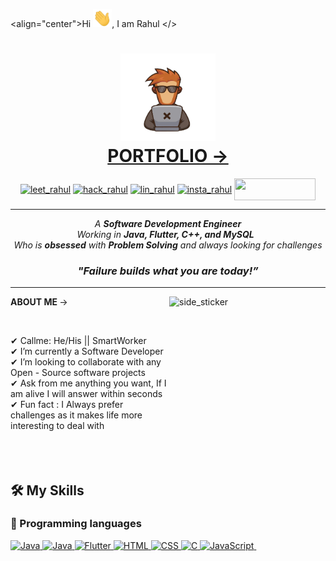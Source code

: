 <align="center">Hi <img src="https://github.com/mr-rahul002/mr-rahul002/blob/main/hi.gif" width="30px">, I am Rahul </>

<h1 align="center">
  <a align="center" href ="#" target="_blank" >
  <img src="https://github.com/mr-rahul002/mr-rahul002/blob/main/coder.png" width="30%">
  <br>
  PORTFOLIO ->
  </a>
</h1>

<p align="center">
 <a href="https://leetcode.com/rahul_seth/" target="blank"><img align="center" src="https://img.shields.io/badge/LeetCode-000000?style=for-the-badge&logo=LeetCode&logoColor=#d16c06" alt="leet_rahul" height="35" width="130" /></a>
<a href="https://www.hackerrank.com/rahulseth" target="blank"><img align="center" src="https://img.shields.io/badge/-Hackerrank-2EC866?style=for-the-badge&logo=HackerRank&logoColor=white" alt="hack_rahul" height="35" width="130" /></a>
<a href="https://www.linkedin.com/in/rahul-s-84473219a/" target="blank"><img align="center" src="https://img.shields.io/badge/LinkedIn-0077B5?style=for-the-badge&logo=linkedin&logoColor=white" alt="lin_rahul" height="35" width="130" /></a>  
<a href="https://www.instagram.com/_rahul_seth_/" target="blank"><img align="center" src="https://img.shields.io/badge/Instagram-E4405F?style=for-the-badge&logo=instagram&logoColor=white" alt="insta_rahul" height="35" width="130" /></a>
 <a href = "mailto: 02rahulseth@gmail.com"><img align="center" src="https://img.shields.io/badge/Gmail-D14836?style=for-the-badge&logo=gmail&logoColor=white" height="35" width="130" /></a>
</p>

<hr>

<p align="center">
  <em>
  A <b> Software Development Engineer</b>
    <br>
  Working in <b> Java, Flutter, C++, and MySQL</b> </b>&nbsp;
  <br> Who is <b>obsessed</b> with <b> Problem Solving</b> and always looking for challenges
  </em>
  <br>
 <h3 align="center"><b><i >"Failure builds what you are today!”</i></b></h3>
</p>
 
<hr>
<img align="right" width=250px height=250px alt="side_sticker" src="https://media.giphy.com/media/TEnXkcsHrP4YedChhA/giphy.gif" />
<b>ABOUT ME </b> ->
<p align="left">
 <br>
 
✔ Callme: He/His || SmartWorker  <br>
✔ I’m currently a Software Developer <br>
✔ I’m looking to collaborate with any Open - Source software projects<br>
✔ Ask from me anything you want, If I am alive I will answer within seconds <br>
✔ Fun fact : I Always prefer challenges as it makes life more interesting to deal with <br><br><br><br>
 </p>
 
  ## 🛠️ My Skills

### 📌 Programming languages

<p align="left"> 
  <a href="https://www.java.com/en/">
    <img alt="Java" src="https://img.shields.io/badge/Java-ED8B00?style=for-the-badge&logo=java&logoColor=white"/>
  </a>
 
   <a href="https://www.java.com/en/">
    <img alt="Java" src="https://img.shields.io/badge/Java-ED8B00?style=for-the-badge&logo=java&logoColor=white"/>
  </a>
 <a href="">
   <img alt="Flutter" src="https://img.shields.io/badge/Flutter-02569B?style=for-the-badge&logo=flutter&logoColor=white">
   </a>
 
 <a href="https://devdocs.io/html/">
    <img alt="HTML" src="https://img.shields.io/badge/html5-%23E34F26.svg?style=for-the-badge&logo=html5&logoColor=white"/>
  </a>
 
 <a href="https://devdocs.io/css/">
    <img alt="CSS" src="https://img.shields.io/badge/css3-%231572B6.svg?style=for-the-badge&logo=css3&logoColor=white"/>
  </a>
 
 <a href="https://devdocs.io/c/">
    <img alt="C" src="https://img.shields.io/badge/c-%2300599C.svg?style=for-the-badge&logo=c&logoColor=white"/>
  </a> 
  
  <a href="https://developer.mozilla.org/en-US/docs/Web/JavaScript">
    <img alt="JavaScript" src="https://img.shields.io/badge/javascript-%23323330.svg?style=for-the-badge&logo=javascript&logoColor=%23F7DF1E"/>
  </a>
  &emsp;
  
  


</p>

 
 
